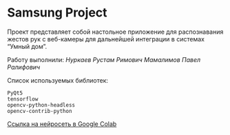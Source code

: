 # Samsung Project

Проект представляет собой настольное приложение для распознавания жестов рук с веб-камеры для дальнейшей интеграции в системах “Умный дом”.

Работу выполнили:
*Нуркаев Рустам Римович*
*Мамалимов Павел Ралифович*

Список используемых библиотек:
```
PyQt5
tensorflow
opencv-python-headless
opencv-contrib-python
```

[Ссылка на нейросеть в Google Colab](https://colab.research.google.com/drive/1tRkHTLbGVRBXI5SfjIxeVZFrgo-sCouV?usp=sharing)